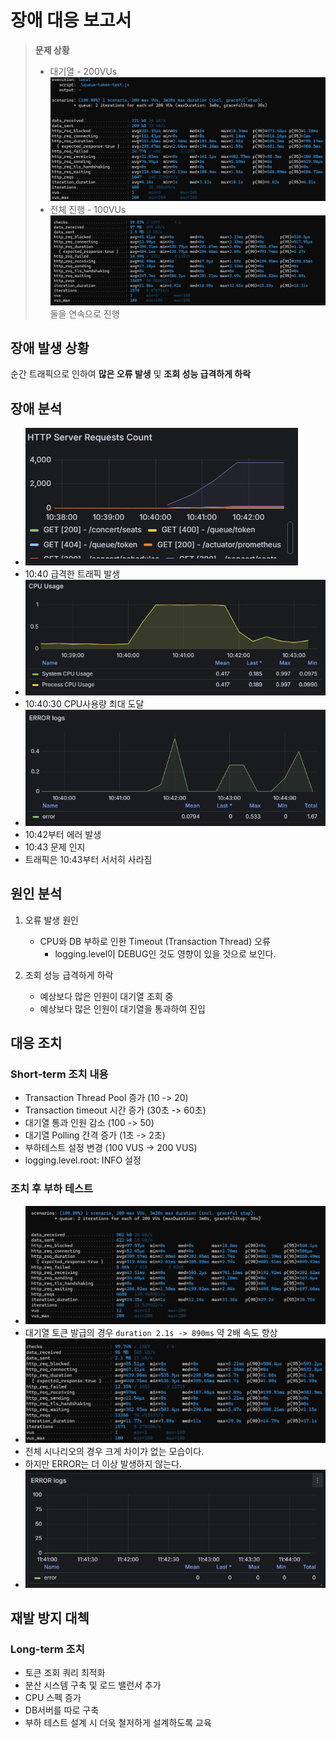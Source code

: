 # 장애 대응 보고서
> **문제 상황**
> 
> - 대기열 - 200VUs
> ![alt text](image.png)
> - 전체 진행 - 100VUs
> ![alt text](image-1.png)
> 둘을 연속으로 진행

## 장애 발생 상황
순간 트래픽으로 인하여 **많은 오류 발생** 및 **조회 성능 급격하게 하락**

## 장애 분석
- ![alt text](image-7.png)
- 10:40 급격한 트래픽 발생
- ![alt text](image-8.png)
- 10:40:30 CPU사용량 최대 도달
- ![alt text](image-10.png)
- 10:42부터 에러 발생
- 10:43 문제 인지
- 트래픽은 10:43부터 서서히 사라짐

## 원인 분석
1. 오류 발생 원인
    - CPU와 DB 부하로 인한 Timeout (Transaction Thread) 오류
        - logging.level이 DEBUG인 것도 영향이 있을 것으로 보인다.

2. 조회 성능 급격하게 하락
    - 예상보다 많은 인원이 대기열 조회 중
    - 예상보다 많은 인원이 대기열을 통과하여 진입

## 대응 조치
### Short-term 조치 내용
 - Transaction Thread Pool 증가 (10 -> 20)
 - Transaction timeout 시간 증가 (30초 -> 60초)
 - 대기열 통과 인원 감소 (100 -> 50)
 - 대기열 Polling 간격 증가 (1초 -> 2초)
 - 부하테스트 설정 변경 (100 VUS -> 200 VUS)
 - logging.level.root: INFO 설정

### 조치 후 부하 테스트
 - ![alt text](image-12.png)
 - 대기열 토큰 발급의 경우 `duration 2.1s -> 890ms` 약 2배 속도 향상
 - ![alt text](image-13.png)
 - 전체 시나리오의 경우 크게 차이가 없는 모습이다.
 - 하지만 ERROR는 더 이상 발생하지 않는다.
 - ![alt text](image-14.png)

## 재발 방지 대첵
### Long-term 조치
 - 토큰 조회 쿼리 최적화
 - 분산 시스템 구축 및 로드 밸런서 추가
 - CPU 스펙 증가
 - DB서버를 따로 구축
 - 부하 테스트 설계 시 더욱 철저하게 설계하도록 교육